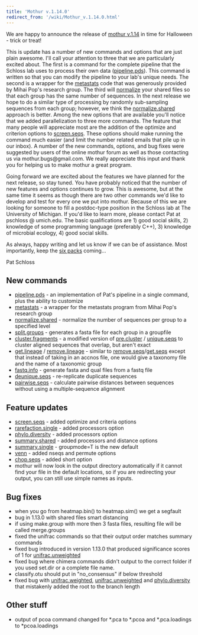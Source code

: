 ```yaml
---
title: 'Mothur v.1.14.0'
redirect_from: '/wiki/Mothur_v.1.14.0.html'
---
```

We are happy to announce the release of [ mothur
v.1.14](mothur_v.1.14.0) in time for Halloween - trick or
treat!

This is update has a number of new commands and options that are just
plain awesome. I\'ll call your attention to three that we are
particularly excited about. The first is a command for the complete
pipeline that the Schloss lab uses to process their own data
([pipeline.pds](pipeline.pds)). This command is written so
that you can modify the pipeline to your lab\'s unique needs. The second
is a wrapper for the [metastats](metastats) code that was
generously provided by Mihai Pop\'s research group. The third will [
normalize](normalize.shared) your shared files so that each
group has the same number of sequences. In the next release we hope to
do a similar type of processing by randomly sub-sampling sequences from
each group; however, we think the
[normalize.shared](normalize.shared) approach is better.
Among the new options that are available you\'ll notice that we added
parallelization to three more commands. The feature that many people
will appreciate most are the addition of the optimize and criterion
options to [screen.seqs](screen.seqs). These options should
make running the command much easier (and limit the number related
emails that pile up in our inbox). A number of the new commands,
options, and bug fixes were suggested by users of the online mothur
forum as well as those contacting us via mothur.bugs\@gmail.com. We
really appreciate this input and thank you for helping us to make mothur
a great program.

Going forward we are excited about the features we have planned for the
next release, so stay tuned. You have probably noticed that the number
of new features and options continues to grow. This is awesome, but at
the same time it seems as though there are two other commands we\'d like
to develop and test for every one we put into mothur. Because of this we
are looking for someone to fill a postdoc-type position in the Schloss
lab at The University of Michigan. If you\'d like to learn more, please
contact Pat at pschloss @ umich.edu. The basic qualifications are 1)
good social skills, 2) knowledge of some programming language
(preferably C++), 3) knowledge of microbial ecology, 4) good social
skills.

As always, happy writing and let us know if we can be of assistance.
Most importantly, keep the [six packs](https://leinie.com/red.html)
coming\...

Pat Schloss


## New commands

-   [pipeline.pds](pipeline.pds) - an implementation of
    Pat\'s pipeline in a single command, plus the ability to customize
-   [metastats](metastats) - a wrapper for the metastats
    program from Mihai Pop\'s research group
-   [normalize.shared](normalize.shared) - normalize the
    number of sequences per group to a specified level
-   [split.groups](split.groups) - generates a fasta file for
    each group in a groupfile
-   [cluster.fragments](cluster.fragments) - a modified
    version of [pre.cluster](pre.cluster) /
    [unique.seqs](unique.seqs) to cluster aligned sequences
    that overlap, but aren\'t exact
-   [get.lineage](get.lineage) /
    [remove.lineage](remove.lineage) - similar to
    [remove.seqs](remove.seqs)/[get.seqs](get.seqs)
    except that instead of taking in an accnos file, one would give a
    taxonomy file and the name of a taxonomic group
-   [fastq.info](fastq.info) - generate fasta and qual files
    from a fastq file
-   [deunique.seqs](deunique.seqs) - re-replicate duplicate
    sequences
-   [pairwise.seqs](pairwise.seqs) - calculate pairwise
    distances between sequences without using a multiple-sequence
    alignment

## Feature updates

-   [screen.seqs](screen.seqs) - added optimize and criteria
    options
-   [rarefaction.single](rarefaction.single) - added
    processors option
-   [phylo.diversity](phylo.diversity) - added processors
    option
-   [summary.shared](summary.shared) - added processors and
    distance options
-   [summary.single](summary.single) - groupmode=T is the new
    default
-   [venn](venn) - added nseqs and permute options
-   [chop.seqs](chop.seqs) - added short option
-   mothur will now look in the output directory automatically if it
    cannot find your file in the default locations, so if you are
    redirecting your output, you can still use simple names as inputs.

## Bug fixes

-   when you go from heatmap.bin() to heatmap.sim() we get a segfault
-   bug in 1.13.0 with shared files smart distancing
-   if using make.group with more then 3 fasta files, resulting file
    will be called merge.groups
-   fixed the unifrac commands so that their output order matches
    summary commands
-   fixed bug introduced in version 1.13.0 that produced significance
    scores of 1 for [unifrac.unweighted](unifrac.unweighted)
-   fixed bug where chimera commands didn\'t output to the correct
    folder if you used set.dir or a complete file name.
-   classify.otu should put in \"no\_consensus\" if below threshold
-   fixed bug with [unifrac.weighted](unifrac.weighted),
    [unifrac.unweighted](unifrac.unweighted) and
    [phylo.diversity](phylo.diversity) that mistakenly added
    the root to the branch length

## Other stuff

-   output of pcoa command changed for \*.pca to \*.pcoa and
    \*.pca.loadings to \*pcoa.loadings
